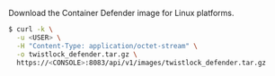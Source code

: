 Download the Container Defender image for Linux platforms.

```bash
$ curl -k \
  -u <USER> \
  -H "Content-Type: application/octet-stream" \
  -o twistlock_defender.tar.gz \
  https://<CONSOLE>:8083/api/v1/images/twistlock_defender.tar.gz
```
